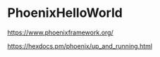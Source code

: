 # PhoenixHelloWorld
https://www.phoenixframework.org/

https://hexdocs.pm/phoenix/up_and_running.html

